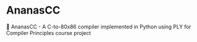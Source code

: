 # AnanasCC
🍍 AnanasCC - A C-to-80x86 compiler implemented in Python using PLY for Compiler Principles course project
